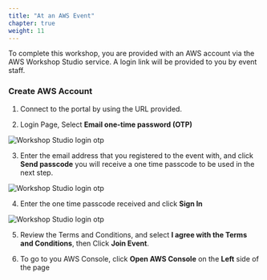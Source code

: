 ```yaml
---
title: "At an AWS Event"
chapter: true
weight: 11
---
```


To complete this workshop, you are provided with an AWS account via the AWS Workshop Studio service. A login link will be provided to you by event staff.

### Create AWS Account

1. Connect to the portal by using the URL provided.

2. Login Page, Select **Email one-time password (OTP)**

![Workshop Studio login otp](/images/prerequisites/otp_ws.png)

3. Enter the email address that you registered to the event with, and click **Send passcode** you will receive a one time passcode to be used in the next step.

![Workshop Studio login otp](/images/prerequisites/email_ws.png)

4. Enter the one time passcode received and click **Sign In**

![Workshop Studio login otp](/images/prerequisites/pass_ws.png)

5. Review the Terms and Conditions, and select **I agree with the Terms and Conditions**, then Click **Join Event**.

6. To go to you AWS Console, click **Open AWS Console** on the **Left** side of the page

